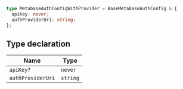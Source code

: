 ```ts
type MetabaseAuthConfigWithProvider = BaseMetabaseAuthConfig & {
  apiKey: never;
  authProviderUri: string;
};
```

## Type declaration

| Name              | Type     |
| ----------------- | -------- |
| `apiKey?`         | `never`  |
| `authProviderUri` | `string` |
